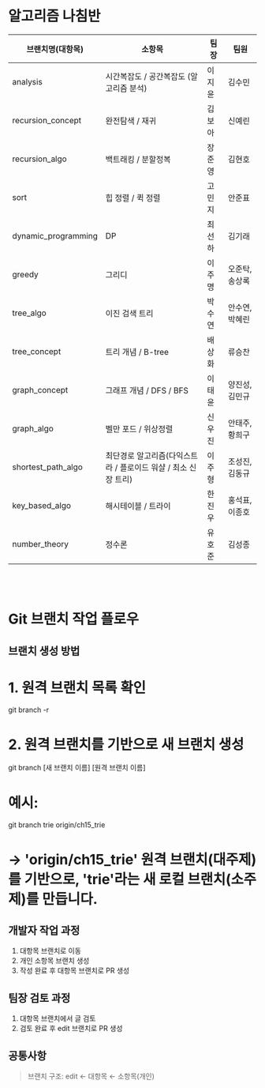 # 알고리즘 나침반


| 브랜치명(대항목) | 소항목 | 팀장 | 팀원 |
|--------|--------|--------|--------|
| analysis   |  시간복잡도 / 공간복잡도 (알고리즘 분석) | 이지윤 | 김수민|
| recursion_concept  | 완전탐색 / 재귀 | 김보아 | 신예린 |
| recursion_algo |  백트래킹 / 분할정복 | 장준영  | 김현호 |
| sort  | 힙 정렬 / 퀵 정렬  |고민지 | 안준표|
| dynamic_programming |  DP   |최선하   | 김기래 |
|  greedy  | 그리디 |이주명 | 오준탁, 송상록|
| tree_algo |  이진 검색 트리  |박수연 | 안수연, 박혜린 |
| tree_concept   |  트리 개념 / B-tree    |배상화   | 류승찬 |
| graph_concept  | 그래프 개념 / DFS / BFS|이태윤 | 양진성, 김민규 |
| graph_algo  | 벨만 포드 / 위상정렬 | 신우진 |안태주, 황희구|
| shortest_path_algo  | 최단경로 알고리즘(다익스트라 / 플로이드 워샬 / 최소 신장 트리)  |이주형   | 조성진, 김동규 |
| key_based_algo  | 해시테이블 / 트라이    | 한진우   | 홍석표, 이종호|
| number_theory  | 정수론 |유호준   | 김성종|

<br>
<br>

# Git 브랜치 작업 플로우
## 브랜치 생성 방법
# 1. 원격 브랜치 목록 확인
git branch -r

# 2. 원격 브랜치를 기반으로 새 브랜치 생성
git branch [새 브랜치 이름] [원격 브랜치 이름]

# 예시:
git branch trie origin/ch15_trie
# → 'origin/ch15_trie' 원격 브랜치(대주제)를 기반으로, 'trie'라는 새 로컬 브랜치(소주제)를 만듭니다.

## 개발자 작업 과정
1. 대항목 브랜치로 이동
2. 개인 소항목 브랜치 생성
2. 작성 완료 후 대항목 브랜치로 PR 생성

## 팀장 검토 과정
1. 대항목 브랜치에서 글 검토
2. 검토 완료 후 edit 브랜치로 PR 생성


## 공통사항
> 브랜치 구조: edit ← 대항목 ← 소항목(개인)

